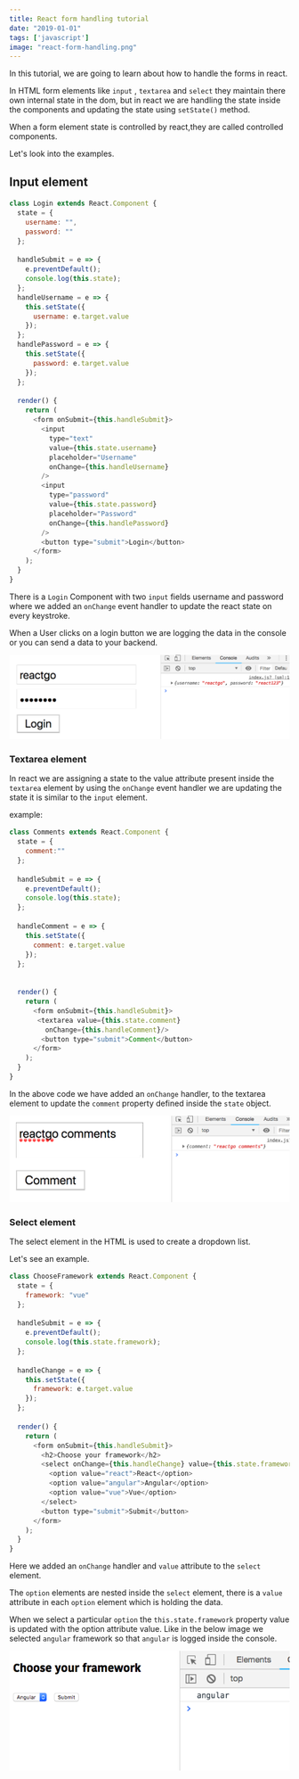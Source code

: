 ```yaml
---
title: React form handling tutorial
date: "2019-01-01"
tags: ['javascript']
image: "react-form-handling.png"
---
```


In this tutorial, we are going to learn about how to handle the forms in react.


In HTML form elements like `input` , `textarea` and `select` they maintain there
own internal state in the dom, but in react we are handling the state inside the components
and updating the state using `setState()` method.


When a form element state is controlled by react,they are called controlled components.


Let's look into the examples.

## Input element

```js
class Login extends React.Component {
  state = {
    username: "",
    password: ""
  };

  handleSubmit = e => {
    e.preventDefault();
    console.log(this.state);
  };
  handleUsername = e => {
    this.setState({
      username: e.target.value
    });
  };
  handlePassword = e => {
    this.setState({
      password: e.target.value
    });
  };

  render() {
    return (
      <form onSubmit={this.handleSubmit}>
        <input
          type="text"
          value={this.state.username}
          placeholder="Username"
          onChange={this.handleUsername}
        />
        <input
          type="password"
          value={this.state.password}
          placeholder="Password"
          onChange={this.handlePassword}
        />
        <button type="submit">Login</button>
      </form>
    );
  }
}
```

There is a `Login` Component with two `input` fields username and password where we added an `onChange`
event handler to update the react state on every keystroke.

When a User clicks on a login button we are logging the data in the console or you can send a data to your backend.

![react form input element](./react-input-element.png)


### Textarea element

In react we are assigning a state to the value attribute present inside the `textarea` element by using the `onChange` event handler we are updating the state it is  similar to the `input` element.

example:

```js
class Comments extends React.Component {
  state = {
    comment:""
  };

  handleSubmit = e => {
    e.preventDefault();
    console.log(this.state);
  };

  handleComment = e => {
    this.setState({
      comment: e.target.value
    });
  };


  render() {
    return (
      <form onSubmit={this.handleSubmit}>
       <textarea value={this.state.comment}
         onChange={this.handleComment}/>
        <button type="submit">Comment</button>
      </form>
    );
  }
}
```
In the above code we have added an `onChange` handler, to the textarea element to update the `comment` property defined inside the `state` object.

![textarea form element](./textarea-form-element.png)


### Select element

The select element in the HTML is used to create a dropdown list.

Let's see an example.

```js
class ChooseFramework extends React.Component {
  state = {
    framework: "vue"
  };

  handleSubmit = e => {
    e.preventDefault();
    console.log(this.state.framework);
  };

  handleChange = e => {
    this.setState({
      framework: e.target.value
    });
  };

  render() {
    return (
      <form onSubmit={this.handleSubmit}>
        <h2>Choose your framework</h2>
        <select onChange={this.handleChange} value={this.state.framework}>
          <option value="react">React</option>
          <option value="angular">Angular</option>
          <option value="vue">Vue</option>
        </select>
        <button type="submit">Submit</button>
      </form>
    );
  }
}
```

Here we added an `onChange` handler and `value` attribute to the `select` element.

The `option` elements are nested inside the `select` element, there is a `value` attribute in each `option` element which is holding the data.

When we select a particular `option` the `this.state.framework` property value is updated with the option attribute value. Like in the below image we selected `angular` framework so that `angular` is logged inside the console.

![react select element](./select-element.png)



